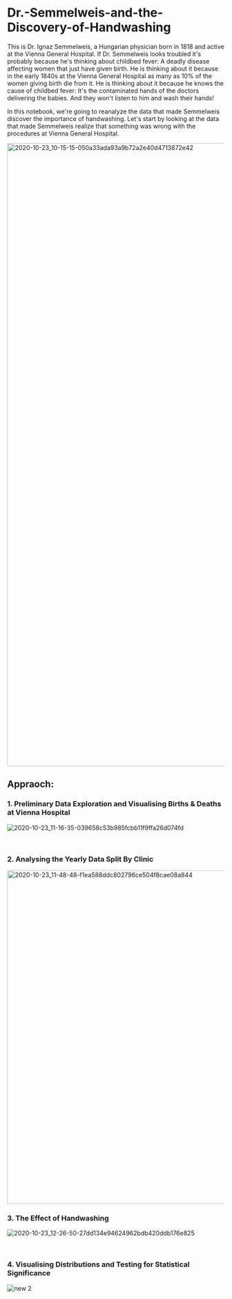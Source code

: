 # Dr.-Semmelweis-and-the-Discovery-of-Handwashing

This is Dr. Ignaz Semmelweis, a Hungarian physician born in 1818 and active at the Vienna General Hospital. If Dr. Semmelweis looks troubled it's probably because he's thinking about childbed fever: A deadly disease affecting women that just have given birth. He is thinking about it because in the early 1840s at the Vienna General Hospital as many as 10% of the women giving birth die from it. He is thinking about it because he knows the cause of childbed fever: It's the contaminated hands of the doctors delivering the babies. And they won't listen to him and wash their hands!

In this notebook, we're going to reanalyze the data that made Semmelweis discover the importance of handwashing. Let's start by looking at the data that made Semmelweis realize that something was wrong with the procedures at Vienna General Hospital. 

<img width="1442" alt="2020-10-23_10-15-15-050a33ada93a9b72a2e40d4713872e42" src="https://user-images.githubusercontent.com/115058343/210837210-08a34d81-7c24-4566-ab92-6d3d11b16873.png">

<br>

## Appraoch:

### 1. Preliminary Data Exploration and Visualising Births & Deaths at Vienna Hospital

![2020-10-23_11-16-35-039658c53b985fcbb11f9ffa26d074fd](https://user-images.githubusercontent.com/115058343/210838072-d995143c-1904-4231-8eec-ca149c90464c.png)


<br>

### 2. Analysing the Yearly Data Split By Clinic

<img width="772" alt="2020-10-23_11-48-48-f1ea588ddc802796ce504f8cae08a844" src="https://user-images.githubusercontent.com/115058343/210838273-5a45b78b-e9cf-40ba-a4c1-84d256aa1222.png">

<br>

### 3. The Effect of Handwashing

![2020-10-23_12-26-50-27dd134e94624962bdb420ddb176e825](https://user-images.githubusercontent.com/115058343/210838417-4ce5d724-f1f7-42dd-a5c7-ed1a564b27c3.png)

<br>

### 4. Visualising Distributions and Testing for Statistical Significance

![new 2](https://user-images.githubusercontent.com/115058343/210540098-d40f22e9-7f1e-4c38-8ac7-c88bd22dbe71.jpg)

<br>
